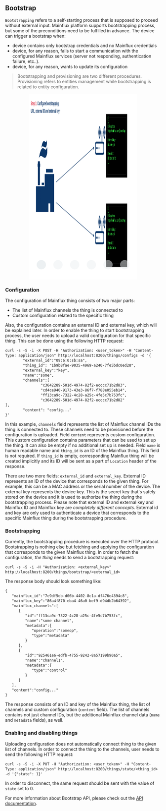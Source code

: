 ## Bootstrap

`Bootstrapping` refers to a self-starting process that is supposed to proceed without external input.
Mainflux platform supports bootstrapping process, but some of the preconditions need to be fulfilled in advance. The device can trigger a bootstrap when:
- device contains only bootstrap credentials and no Mainflux credentials
- device, for any reason, fails to start a communication with the configured Mainflux services (server not responding, authentication failure, etc..).
- device, for any reason, wants to update its configuration

> Bootstrapping and provisioning are two different procedures. Provisioning refers to entities management while bootstrapping is related to entity configuration.


<style>
    .carousel {
        margin-left: 15%;
        margin-right: 15%;
    }

    ul.slides {
        display: block;
        position: relative;
        height: 600px;
        margin: 0;
        padding: 0;
        overflow: hidden;
        list-style: none;
    }

    .slides * {
        user-select: none;
        -ms-user-select: none;
        -moz-user-select: none;
        -khtml-user-select: none;
        -webkit-user-select: none;
        -webkit-touch-callout: none;
    }

    ul.slides input {
        display: none;
    }

    .slide-container {
        display: block;
    }

    .slide-image {
        display: block;
        position: absolute;
        width: 100%;
        height: 100%;
        top: 0;
        opacity: 0;
        transition: all .7s ease-in-out;
    }

    .slide-image img {
        width: auto;
        min-width: 100%;
        height: 100%;
    }

    .carousel-controls {
        position: absolute;
        top: 0;
        left: 0;
        right: 0;
        z-index: 999;
        font-size: 100px;
        line-height: 600px;
        color: #d2dade;
    }

    .carousel-controls label {
        display: none;
        position: absolute;
        padding: 0 20px;
        opacity: 0;
        transition: opacity .2s;
        cursor: pointer;
    }

    .slide-image:hover+.carousel-controls label {
        opacity: 0.5;
    }

    .carousel-controls label:hover {
        opacity: 1;
    }

    .carousel-controls .prev-slide {
        width: 49%;
        text-align: left;
        left: 0;
    }

    .carousel-controls .next-slide {
        width: 49%;
        text-align: right;
        right: 0;
    }

    .carousel-dots {
        position: absolute;
        left: 0;
        right: 0;
        bottom: 20px;
        z-index: 999;
        text-align: center;
    }

    .carousel-dots .carousel-dot {
        display: inline-block;
        width: 30px;
        height: 30px;
        border-radius: 50%;
        background-color: #ecf0f2;
        opacity: 0.5;
        margin: 10px;
    }

    input:checked+.slide-container .slide-image {
        opacity: 1;
        transform: scale(1);
        transition: opacity 1s ease-in-out;
    }

    input:checked+.slide-container .carousel-controls label {
        display: block;
    }

    input#img-1:checked~.carousel-dots label#img-dot-1,
    input#img-2:checked~.carousel-dots label#img-dot-2,
    input#img-3:checked~.carousel-dots label#img-dot-3,
    input#img-4:checked~.carousel-dots label#img-dot-4,
    input#img-5:checked~.carousel-dots label#img-dot-5,
    input#img-6:checked~.carousel-dots label#img-dot-6 {
        opacity: 1;
    }

    input:checked+.slide-container .nav label {
        display: block;
    }
</style>
<div>
    <div class="carousel">
        <ul class="slides">
            <input type="radio" name="radio-buttons" id="img-1" checked />
            <li class="slide-container">
                <div class="slide-image">
                    <img src="img/bootstrap/1.png">
                </div>
                <div class="carousel-controls">
                    <label for="img-3" class="prev-slide">
                        <span>&lsaquo;</span>
                    </label>
                    <label for="img-2" class="next-slide">
                        <span>&rsaquo;</span>
                    </label>
                </div>
            </li>
            <input type="radio" name="radio-buttons" id="img-2" />
            <li class="slide-container">
                <div class="slide-image">
                    <img src="img/bootstrap/2.png">
                </div>
                <div class="carousel-controls">
                    <label for="img-1" class="prev-slide">
                        <span>&lsaquo;</span>
                    </label>
                    <label for="img-3" class="next-slide">
                        <span>&rsaquo;</span>
                    </label>
                </div>
            </li>
            <input type="radio" name="radio-buttons" id="img-3" />
            <li class="slide-container">
                <div class="slide-image">
                    <img src="img/bootstrap/3.png">
                </div>
                <div class="carousel-controls">
                    <label for="img-2" class="prev-slide">
                        <span>&lsaquo;</span>
                    </label>
                    <label for="img-4" class="next-slide">
                        <span>&rsaquo;</span>
                    </label>
                </div>
            </li>
            <input type="radio" name="radio-buttons" id="img-4" />
            <li class="slide-container">
                <div class="slide-image">
                    <img src="img/bootstrap/4.png">
                </div>
                <div class="carousel-controls">
                    <label for="img-3" class="prev-slide">
                        <span>&lsaquo;</span>
                    </label>
                    <label for="img-5" class="next-slide">
                        <span>&rsaquo;</span>
                    </label>
                </div>
            </li>
            <input type="radio" name="radio-buttons" id="img-5" />
            <li class="slide-container">
                <div class="slide-image">
                    <img src="img/bootstrap/5.png">
                </div>
                <div class="carousel-controls">
                    <label for="img-4" class="prev-slide">
                        <span>&lsaquo;</span>
                    </label>
                    <label for="img-6" class="next-slide">
                        <span>&rsaquo;</span>
                    </label>
                </div>
            </li>
            <input type="radio" name="radio-buttons" id="img-6" />
            <li class="slide-container">
                <div class="slide-image">
                    <img src="img/bootstrap/6.png">
                </div>
                <div class="carousel-controls">
                    <label for="img-5" class="prev-slide">
                        <span>&lsaquo;</span>
                    </label>
                    <label for="img-1" class="next-slide">
                        <span>&rsaquo;</span>
                    </label>
                </div>
            </li>
            <div class="carousel-dots">
                <label for="img-1" class="carousel-dot" id="img-dot-1"></label>
                <label for="img-2" class="carousel-dot" id="img-dot-2"></label>
                <label for="img-3" class="carousel-dot" id="img-dot-3"></label>
                <label for="img-4" class="carousel-dot" id="img-dot-4"></label>
                <label for="img-5" class="carousel-dot" id="img-dot-5"></label>
                <label for="img-6" class="carousel-dot" id="img-dot-6"></label>
            </div>
        </ul>
    </div>
</div>


### Configuration

The configuration of Mainflux thing consists of two major parts:

- The list of Mainflux channels the thing is connected to
- Custom configuration related to the specific thing

Also, the configuration contains an external ID and external key, which will be explained later.
In order to enable the thing to start bootstrapping process, the user needs to upload a valid configuration for that specific thing. This can be done using the following HTTP request:

```
curl -s -S -i -X POST -H "Authorization: <user_token>" -H "Content-Type: application/json" http://localhost:8200/things/configs -d '{
        "external_id":"09:6:0:sb:sa",
        "thing_id": "1b9b8fae-9035-4969-a240-7fe5bdc0ed28",
        "external_key":"key",
        "name":"some",
        "channels":[
                "c3642289-501d-4974-82f2-ecccc71b2d83",
                "cd4ce940-9173-43e3-86f7-f788e055eb14",
                "ff13ca9c-7322-4c28-a25c-4fe5c7b753fc",
                "c3642289-501d-4974-82f2-ecccc71b2d82"
],
        "content": "config..."
}'
```

In this example, `channels` field represents the list of Mainflux channel IDs the thing is connected to. These channels need to be provisioned before the configuration is uploaded. Field `content` represents custom configuration. This custom configuration contains parameters that can be used to set up the thing. It can also be empty if no additional set up is needed. Field `name` is human readable name and `thing_id` is an ID of the Mainflux thing. This field is not required. If `thing_id` is empty, corresponding Mainflux thing will be created implicitly and its ID will be sent as a part of `Location` header of the response.

There are two more fields: `external_id` and `external_key`. External ID represents an ID of the device that corresponds to the given thing. For example, this can be a MAC address or the serial number of the device. The external key represents the device key. This is the secret key that's safely stored on the device and it is used to authorize the thing during the bootstrapping process. Please note that external ID and external key and Mainflux ID and Mainflux key are _completely different concepts_. External id and key are only used to authenticate a device that corresponds to the specific Mainflux thing during the bootstrapping procedure.

### Bootstrapping

Currently, the bootstrapping procedure is executed over the HTTP protocol. Bootstrapping is nothing else but fetching and applying the configuration that corresponds to the given Mainflux thing. In order to fetch the configuration, _the thing_ needs to send a bootstrapping request:

```
curl -s -S -i -H "Authorization: <external_key>" http://localhost:8200/things/bootstrap/<external_id>
```

The response body should look something like:

```
{
   "mainflux_id":"7c9df5eb-d06b-4402-8c1a-df476e4394c8",
   "mainflux_key":"86a4f870-eba4-46a0-bef9-d94db2b64392",
   "mainflux_channels":[
      {
         "id":"ff13ca9c-7322-4c28-a25c-4fe5c7b753fc",
         "name":"some channel",
         "metadata":{
            "operation":"someop",
            "type":"metadata"
         }
      },
      {
         "id":"925461e6-edfb-4755-9242-8a57199b90a5",
         "name":"channel1",
         "metadata":{
            "type":"control"
         }
      }
   ],
   "content":"config..."
}
```

The response consists of an ID and key of the Mainflux thing, the list of channels and custom configuration (`content` field). The list of channels contains not just channel IDs, but the additional Mainflux channel data (`name` and `metadata` fields), as well.

### Enabling and disabling things

Uploading configuration does not automatically connect thing to the given list of channels. In order to connect the thing to the channels, user needs to send the following HTTP request:

```
curl -s -S -i -X PUT -H "Authorization: <user_token>" -H "Content-Type: application/json" http://localhost:8200/things/state/<thing_id> -d '{"state": 1}'
```

In order to disconnect, the same request should be sent with the value of `state` set to 0.

For more information about Bootstrap API, please check out the [API documentation](https://github.com/mainflux/mainflux/blob/master/bootstrap/swagger.yml).

